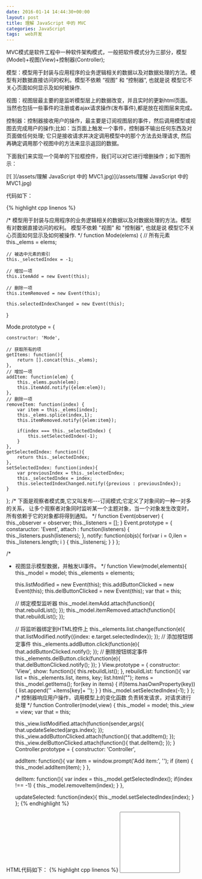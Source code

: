 ```yaml
---
date: 2016-01-14 14:44:30+00:00
layout: post
title: 理解 JavaScript 中的 MVC
categories: JavaScript
tags:  web开发
---
```



MVC模式是软件工程中一种软件架构模式，一般把软件模式分为三部分，模型(Model)+视图(View)+控制器(Controller);

模型：模型用于封装与应用程序的业务逻辑相关的数据以及对数据处理的方法。模型有对数据直接访问的权利。模型不依赖 “视图” 和 “控制器”, 也就是说 模型它不关心页面如何显示及如何被操作.

视图：视图层最主要的是监听模型层上的数据改变，并且实时的更新html页面。当然也包括一些事件的注册或者ajax请求操作(发布事件),都是放在视图层来完成。

控制器：控制器接收用户的操作，最主要是订阅视图层的事件，然后调用模型或视图去完成用户的操作;比如：当页面上触发一个事件，控制器不输出任何东西及对页面做任何处理; 它只是接收请求并决定调用模型中的那个方法去处理请求, 然后再确定调用那个视图中的方法来显示返回的数据。

下面我们来实现一个简单的下拉框控件，我们可以对它进行增删操作；如下图所示：

[![ ](/assets/理解 JavaScript 中的 MVC1.jpg)](/assets/理解 JavaScript 中的 MVC1.jpg)

代码如下：

{% highlight cpp linenos %}

/*
 模型用于封装与应用程序的业务逻辑相关的数据以及对数据处理的方法。模型有对数据直接访问的权利。
 模型不依赖 "视图" 和 "控制器", 也就是说 模型它不关心页面如何显示及如何被操作.
*/
function Mode(elems) {
    // 所有元素
    this._elems = elems;
 
    // 被选中元素的索引
    this._selectedIndex = -1;
 
    // 增加一项
    this.itemAdd = new Event(this);
 
    // 删除一项
    this.itemRemoved = new Event(this);
 
    this.selectedIndexChanged = new Event(this);
}
 
Mode.prototype = {
 
    constructor: 'Mode',
 
    // 获取所有的项
    getItems: function(){
        return [].concat(this._elems);
    },
    // 增加一项
    addItem: function(elem) {
        this._elems.push(elem);
        this.itemAdd.notify({elem:elem});
    },
    // 删除一项
    removeItem: function(index) {
        var item = this._elems[index];
        this._elems.splice(index,1);
        this.itemRemoved.notify({elem:item});
 
        if(index === this._selectedIndex) {
            this.setSelectedIndex(-1);
        }
    },
    getSelectedIndex: function(){
        return this._selectedIndex;
    },
    setSelectedIndex: function(index){
        var previousIndex = this._selectedIndex;
        this._selectedIndex = index;
        this.selectedIndexChanged.notify({previous : previousIndex});
    }
};
/*
 下面是观察者模式类,它又叫发布---订阅模式;它定义了对象间的一种一对多的关系，
  让多个观察者对象同时监听某一个主题对象，当一个对象发生改变时，所有依赖于它的对象都将得到通知。
*/
function Event(observer) {
    this._observer = observer;
    this._listeners = [];
}
Event.prototype = {
    constaructor: 'Event',
    attach : function(listeners) {
        this._listeners.push(listeners);
    },
    notify: function(objs){
        for(var i = 0,ilen = this._listeners.length; i ) {
            this._listeners[i](this._observer,objs);
        }
    }
};
 
/*
 * 视图显示模型数据，并触发UI事件。
 */
function View(model,elements){
    this._model = model;
    this._elements = elements;
 
    this.listModified = new Event(this);
    this.addButtonClicked = new Event(this);
    this.delButtonClicked = new Event(this);
    var that = this;
 
    // 绑定模型监听器
    this._model.itemAdd.attach(function(){
        that.rebuildList();
    });
    this._model.itemRemoved.attach(function(){
        that.rebuildList();
    });
 
    // 将监听器绑定到HTML控件上
    this._elements.list.change(function(e){
        that.listModified.notify({index: e.target.selectedIndex});
    });
    // 添加按钮绑定事件
    this._elements.addButton.click(function(e){
        that.addButtonClicked.notify();
    });
    // 删除按钮绑定事件
    this._elements.delButton.click(function(e){
        that.delButtonClicked.notify();
    });
}
View.prototype = {
    constructor:  'View',
    show:  function(){
        this.rebuildList();
    },
    rebuildList: function(){
        var list = this._elements.list,
            items,
            key;
        list.html("");
        items = this._model.getItems();
        for(key in items) {
            if(items.hasOwnProperty(key)) {
                list.append('' +items[key]+ '');
            }
        }
        this._model.setSelectedIndex(-1);
    }
};
/*
 控制器响应用户操作，调用模型上的变化函数
 负责转发请求，对请求进行处理
*/
function Controller(model,view) {
    this._model = model;
    this._view = view;
    var that = this;
 
    this._view.listModified.attach(function(sender,args){
        that.updateSelected(args.index);
    });
    this._view.addButtonClicked.attach(function(){
        that.addItem();
    });
    this._view.delButtonClicked.attach(function(){
        that.delItem();
    });
}
Controller.prototype = {
    constructor: 'Controller',
 
    addItem: function(){
        var item = window.prompt('Add item:', '');
        if (item) {
            this._model.addItem(item);
        }
    },
 
    delItem: function(){
        var index = this._model.getSelectedIndex();
        if(index !== -1) {
            this._model.removeItem(index);
        }
    },
 
    updateSelected: function(index){
        this._model.setSelectedIndex(index);
    }
};
{% endhighlight %}

HTML代码如下：
{% highlight cpp linenos %}
<select id="list" size="10" style="width: 10rem">select>br/>
<button id="plusBtn">  +  button>
<button id="minusBtn">  -  button>
{% endhighlight %}

页面初始化代码如下：
{% highlight cpp linenos %}
$(function () {
    var model = new Mode(['PHP', 'JavaScript']),
      view = new View(model, {
        'list' : $('#list'), 
        'addButton' : $('#plusBtn'), 
        'delButton' : $('#minusBtn')
       }),
       controller = new Controller(model, view);        
        view.show();
});
{% endhighlight %}

代码分析如下：

先分下下 我们是要实现什么样的功能; 基本功能有：一个下拉框，通过用户输入的操作来实现用户增加一项及用户选中一项后删除一项的功能;
当然也添加了用户切换到那一项的事件;

比如我们现在来增加一条数据的时候，在视图层上添加监听事件，如下代码：
{% highlight cpp linenos %}
// 添加按钮绑定事件
this._elements.addButton.click(function(e){
    that.addButtonClicked.notify();
});
{% endhighlight %}

然后调用观察者类Event中的方法notify(发布一个事件) that.addButtonClicked.notify();大家都知道，观察者模式又叫发布-订阅模式,
让多个观察者对象同时监听某一个主题对象，当某一个主题对象发生改变的时候，所有依赖它的对象都会得到通知;
因此在控制层(Controller)我们可以使用如下代码对发布者进行监听操作：
{% highlight cpp linenos %}
this._view.addButtonClicked.attach(function(){
    that.addItem();
});
之后调用自身的方法addItem();代码如下：
addItem: function(){
    var item = window.prompt('Add item:', '');
    if (item) {
        this._model.addItem(item);
    }
}
{% endhighlight %}

调用模型层(model)的方法addItem();把一条数据插入到select框里面去;model(模型层)的addItem()方法代码如下：
{% highlight cpp linenos %}
// 增加一项
addItem: function(elem) {
    this._elems.push(elem);
    this.itemAdd.notify({elem:elem});
},
{% endhighlight %}

如上代码 增加一项后，通过 this.itemAdd 发布一个消息，然后在视图层(View)上通过如下代码来监听这个消息;代码如下：
{% highlight cpp linenos %}
// 绑定模型监听器
this._model.itemAdd.attach(function(){
      that.rebuildList();
});
{% endhighlight %}

最后监听到模型上(Model)的数据发生改变后，及时调用自身的方法rebuildList()去更新页面上的数据;

模型层(Model)最主要做业务数据封装操作。视图层(View)主要发布事件操作及监听模型层上的数据，如果模型层上有数据改变的时候，及时更新页面操作，最后显示给页面上来，控制层(Controller)主要监听视图层(View)的事件，调用模型层(Model)的方法来更新模型上的数据，模型层数据更新后，会发布一条消息出去，最后视图层(View)通过监听模型层(Model)的数据变化，来更新页面的显示; 如上是MVC的基本流程。

MVC的优点：

耦合性低：视图层和业务层分离了，如果页面上显示改变的话，直接在视图层更改即可，不用动模型层和控制层上的代码;也就是视图层 与 模型层和控制层已经分离了;所以很容易改变应用层的数据层和业务规则。
可维护性：分离视图层和业务逻辑层也使得WEB应用更易于维护和修改。

MVC的缺点：

个人觉得适合于大型项目，对于中小型项目并不适合，因为要实现一个简单的增删改操作，只需要一点点JS代码，但是MVC模式代码量明显增加了。
对于学习成本也就提高了，当然如果使用一些封装好的MVC库或者框架就好了。
